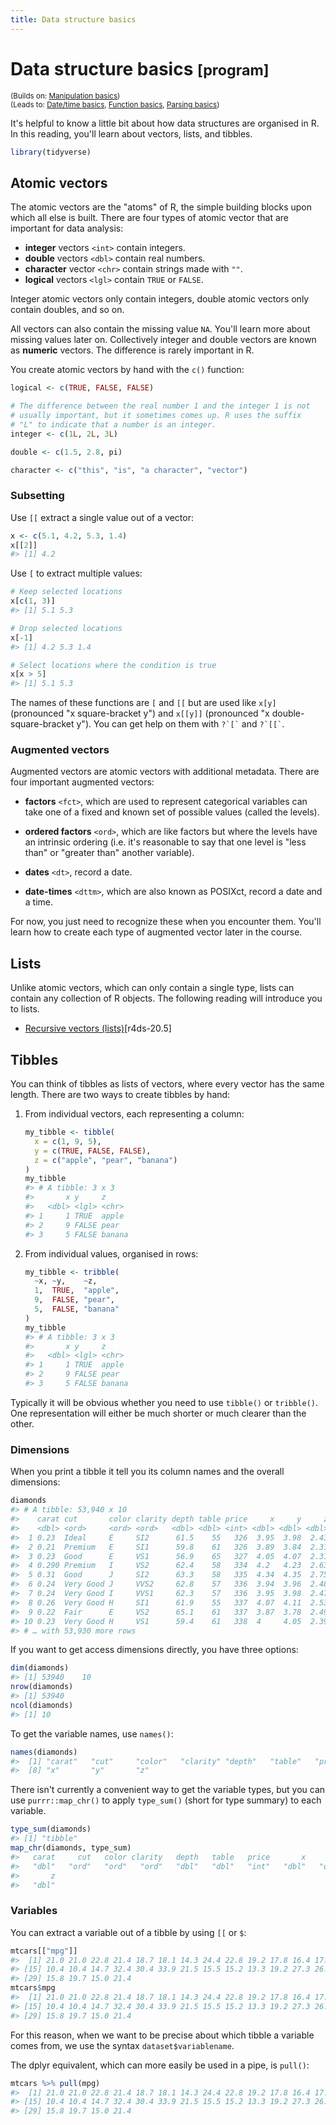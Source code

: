 ```yaml
---
title: Data structure basics
---
```


<!-- Generated automatically from data-structure-basics.yml. Do not edit by hand -->

# Data structure basics <small class='program'>[program]</small>
<small>(Builds on: [Manipulation basics](manip-basics.md))</small>  
<small>(Leads to: [Date/time basics](datetime-basics.md), [Function basics](function-basics.md), [Parsing basics](parse-basics.md))</small>


It's helpful to know a little bit about how data structures are organised in R. In this reading, you'll learn about vectors, lists, and tibbles.

``` r
library(tidyverse)
```

Atomic vectors
--------------

The atomic vectors are the "atoms" of R, the simple building blocks upon which all else is built. There are four types of atomic vector that are important for data analysis:

-   **integer** vectors `<int>` contain integers.
-   **double** vectors `<dbl>` contain real numbers.
-   **character** vector `<chr>` contain strings made with `""`.
-   **logical** vectors `<lgl>` contain `TRUE` or `FALSE`.

Integer atomic vectors only contain integers, double atomic vectors only contain doubles, and so on.

All vectors can also contain the missing value `NA`. You'll learn more about missing values later on. Collectively integer and double vectors are known as **numeric** vectors. The difference is rarely important in R.

You create atomic vectors by hand with the `c()` function:

``` r
logical <- c(TRUE, FALSE, FALSE)

# The difference between the real number 1 and the integer 1 is not 
# usually important, but it sometimes comes up. R uses the suffix 
# "L" to indicate that a number is an integer.
integer <- c(1L, 2L, 3L)

double <- c(1.5, 2.8, pi)

character <- c("this", "is", "a character", "vector")
```

### Subsetting

Use `[[` extract a single value out of a vector:

``` r
x <- c(5.1, 4.2, 5.3, 1.4)
x[[2]]
#> [1] 4.2
```

Use `[` to extract multiple values:

``` r
# Keep selected locations
x[c(1, 3)]
#> [1] 5.1 5.3

# Drop selected locations
x[-1]
#> [1] 4.2 5.3 1.4

# Select locations where the condition is true
x[x > 5]
#> [1] 5.1 5.3
```

The names of these functions are `[` and `[[` but are used like `x[y]` (pronounced "x square-bracket y") and `x[[y]]` (pronounced "x double-square-bracket y"). You can get help on them with `` ?`[` `` and `` ?`[[` ``.

### Augmented vectors

Augmented vectors are atomic vectors with additional metadata. There are four important augmented vectors:

-   **factors** `<fct>`, which are used to represent categorical variables can take one of a fixed and known set of possible values (called the levels).

-   **ordered factors** `<ord>`, which are like factors but where the levels have an intrinsic ordering (i.e. it's reasonable to say that one level is "less than" or "greater than" another variable).

-   **dates** `<dt>`, record a date.

-   **date-times** `<dttm>`, which are also known as POSIXct, record a date and a time.

For now, you just need to recognize these when you encounter them. You'll learn how to create each type of augmented vector later in the course.

Lists
-----

Unlike atomic vectors, which can only contain a single type, lists can contain any collection of R objects. The following reading will introduce you to lists.

-   [Recursive vectors (lists)](https://r4ds.had.co.nz/vectors.html#lists)\[r4ds-20.5\]

Tibbles
-------

You can think of tibbles as lists of vectors, where every vector has the same length. There are two ways to create tibbles by hand:

1.  From individual vectors, each representing a column:

    ``` r
    my_tibble <- tibble(
      x = c(1, 9, 5),
      y = c(TRUE, FALSE, FALSE),
      z = c("apple", "pear", "banana")
    )
    my_tibble
    #> # A tibble: 3 x 3
    #>       x y     z     
    #>   <dbl> <lgl> <chr> 
    #> 1     1 TRUE  apple 
    #> 2     9 FALSE pear  
    #> 3     5 FALSE banana
    ```

2.  From individual values, organised in rows:

    ``` r
    my_tibble <- tribble(
      ~x, ~y,    ~z,
      1,  TRUE,  "apple",
      9,  FALSE, "pear",
      5,  FALSE, "banana"
    )
    my_tibble
    #> # A tibble: 3 x 3
    #>       x y     z     
    #>   <dbl> <lgl> <chr> 
    #> 1     1 TRUE  apple 
    #> 2     9 FALSE pear  
    #> 3     5 FALSE banana
    ```

Typically it will be obvious whether you need to use `tibble()` or `tribble()`. One representation will either be much shorter or much clearer than the other.

### Dimensions

When you print a tibble it tell you its column names and the overall dimensions:

``` r
diamonds
#> # A tibble: 53,940 x 10
#>    carat cut       color clarity depth table price     x     y     z
#>    <dbl> <ord>     <ord> <ord>   <dbl> <dbl> <int> <dbl> <dbl> <dbl>
#>  1 0.23  Ideal     E     SI2      61.5    55   326  3.95  3.98  2.43
#>  2 0.21  Premium   E     SI1      59.8    61   326  3.89  3.84  2.31
#>  3 0.23  Good      E     VS1      56.9    65   327  4.05  4.07  2.31
#>  4 0.290 Premium   I     VS2      62.4    58   334  4.2   4.23  2.63
#>  5 0.31  Good      J     SI2      63.3    58   335  4.34  4.35  2.75
#>  6 0.24  Very Good J     VVS2     62.8    57   336  3.94  3.96  2.48
#>  7 0.24  Very Good I     VVS1     62.3    57   336  3.95  3.98  2.47
#>  8 0.26  Very Good H     SI1      61.9    55   337  4.07  4.11  2.53
#>  9 0.22  Fair      E     VS2      65.1    61   337  3.87  3.78  2.49
#> 10 0.23  Very Good H     VS1      59.4    61   338  4     4.05  2.39
#> # … with 53,930 more rows
```

If you want to get access dimensions directly, you have three options:

``` r
dim(diamonds)
#> [1] 53940    10
nrow(diamonds)
#> [1] 53940
ncol(diamonds)
#> [1] 10
```

To get the variable names, use `names()`:

``` r
names(diamonds)
#>  [1] "carat"   "cut"     "color"   "clarity" "depth"   "table"   "price"  
#>  [8] "x"       "y"       "z"
```

There isn't currently a convenient way to get the variable types, but you can use `purrr::map_chr()` to apply `type_sum()` (short for type summary) to each variable.

``` r
type_sum(diamonds)
#> [1] "tibble"
map_chr(diamonds, type_sum)
#>   carat     cut   color clarity   depth   table   price       x       y 
#>   "dbl"   "ord"   "ord"   "ord"   "dbl"   "dbl"   "int"   "dbl"   "dbl" 
#>       z 
#>   "dbl"
```

### Variables

You can extract a variable out of a tibble by using `[[` or `$`:

``` r
mtcars[["mpg"]]
#>  [1] 21.0 21.0 22.8 21.4 18.7 18.1 14.3 24.4 22.8 19.2 17.8 16.4 17.3 15.2
#> [15] 10.4 10.4 14.7 32.4 30.4 33.9 21.5 15.5 15.2 13.3 19.2 27.3 26.0 30.4
#> [29] 15.8 19.7 15.0 21.4
mtcars$mpg
#>  [1] 21.0 21.0 22.8 21.4 18.7 18.1 14.3 24.4 22.8 19.2 17.8 16.4 17.3 15.2
#> [15] 10.4 10.4 14.7 32.4 30.4 33.9 21.5 15.5 15.2 13.3 19.2 27.3 26.0 30.4
#> [29] 15.8 19.7 15.0 21.4
```

For this reason, when we want to be precise about which tibble a variable comes from, we use the syntax `dataset$variablename`.

The dplyr equivalent, which can more easily be used in a pipe, is `pull()`:

``` r
mtcars %>% pull(mpg)
#>  [1] 21.0 21.0 22.8 21.4 18.7 18.1 14.3 24.4 22.8 19.2 17.8 16.4 17.3 15.2
#> [15] 10.4 10.4 14.7 32.4 30.4 33.9 21.5 15.5 15.2 13.3 19.2 27.3 26.0 30.4
#> [29] 15.8 19.7 15.0 21.4
```

